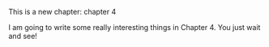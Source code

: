 This is a new chapter: chapter 4

I am going to write some really interesting things in Chapter 4.
You just wait and see!